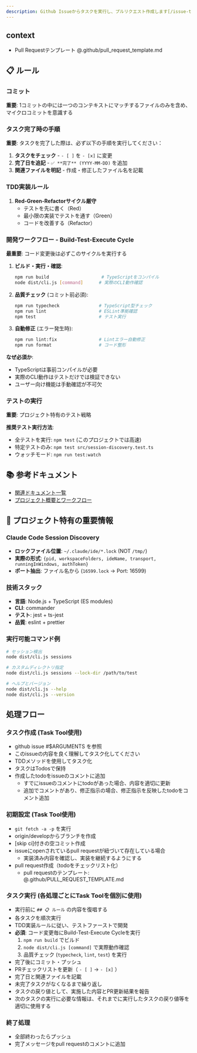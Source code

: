 ```yaml
---
description: Github Issueからタスクを実行し、プルリクエスト作成します[/issue-task-run xxx]
---
```


## context

- Pull Requestテンプレート
  @.github/pull_request_template.md

## 📋 ルール

### コミット

**重要**: 1コミットの中には一つのコンテキストにマッチするファイルのみを含め、マイクロコミットを意識する

### タスク完了時の手順

**重要**: タスクを完了した際は、必ず以下の手順を実行してください：

1. **タスクをチェック** - `- [ ]` を `- [x]` に変更
2. **完了日を追記** - `✅ **完了** (YYYY-MM-DD)` を追加
3. **関連ファイルを明記** - 作成・修正したファイル名を記載

### TDD実装ルール

1. **Red-Green-Refactorサイクル厳守**
   - テストを先に書く（Red）
   - 最小限の実装でテストを通す（Green）
   - コードを改善する（Refactor）

### 開発ワークフロー - Build-Test-Execute Cycle

**最重要**: コード変更後は必ずこのサイクルを実行する

1. **ビルド・実行・確認**:
   ```bash
   npm run build                    # TypeScriptをコンパイル
   node dist/cli.js [command]      # 実際のCLI動作確認
   ```

2. **品質チェック** (コミット前必須):
   ```bash
   npm run typecheck               # TypeScript型チェック
   npm run lint                    # ESLint準拠確認
   npm test                        # テスト実行
   ```

3. **自動修正** (エラー発生時):
   ```bash
   npm run lint:fix                # Lintエラー自動修正
   npm run format                  # コード整形
   ```

**なぜ必須か**:
- TypeScriptは事前コンパイルが必要
- 実際のCLI動作はテストだけでは検証できない
- ユーザー向け機能は手動確認が不可欠

### テストの実行

**重要**: プロジェクト特有のテスト戦略

**推奨テスト実行方法**:
- 全テストを実行: `npm test` (このプロジェクトでは高速)
- 特定テストのみ: `npm test src/session-discovery.test.ts`
- ウォッチモード: `npm run test:watch`

## 📚 参考ドキュメント

- [関連ドキュメント一覧](@docs/ai)
- [プロジェクト概要とワークフロー](@CLAUDE.md)

## 🔧 プロジェクト特有の重要情報

### Claude Code Session Discovery
- **ロックファイル位置**: `~/.claude/ide/*.lock` (NOT `/tmp/`)
- **実際の形式**: `{pid, workspaceFolders, ideName, transport, runningInWindows, authToken}`
- **ポート抽出**: ファイル名から (`16599.lock` → Port: 16599)

### 技術スタック
- **言語**: Node.js + TypeScript (ES modules)
- **CLI**: commander
- **テスト**: jest + ts-jest
- **品質**: eslint + prettier

### 実行可能コマンド例
```bash
# セッション検出
node dist/cli.js sessions

# カスタムディレクトリ指定
node dist/cli.js sessions --lock-dir /path/to/test

# ヘルプとバージョン
node dist/cli.js --help
node dist/cli.js --version
```

## 処理フロー

### タスク作成 (Task Tool使用)
- github issue #$ARGUMENTS を参照
- このissueの内容を良く理解してタスク化してください
- TDDメソッドを使用してタスク化
- タスクはTodosで保持
- 作成したtodoをissueのコメントに追加
  - すでにissueのコメントにtodoがあった場合、内容を適切に更新
  - 追加でコメントがあり、修正指示の場合、修正指示を反映したtodoをコメント追加

### 初期設定 (Task Tool使用)
- `git fetch -a -p` を実行
- origin/developからブランチを作成
- [skip ci]付きの空コミット作成
- issueにopenされているpull requestが紐づいて存在している場合
  - 実装済み内容を確認し、実装を継続するようにする
- pull request作成（todoをチェックリスト化）
  - pull requestのテンプレート: @.github/PULL_REQUEST_TEMPLATE.md

### タスク実行 (各処理ごとにTask Toolを個別に使用)
- 実行前に `## 📋 ルール` の内容を復唱する
- 各タスクを順次実行
- TDD実装ルールに従い、テストファーストで開発
- **必須**: コード変更毎にBuild-Test-Execute Cycleを実行
  1. `npm run build` でビルド
  2. `node dist/cli.js [command]` で実際動作確認
  3. 品質チェック (`typecheck`, `lint`, `test`) を実行
- 完了後にコミット・プッシュ
- PRチェックリストを更新（ `- [ ]` → `- [x]` ）
- 完了日と関連ファイルを記載
- 未完了タスクがなくなるまで繰り返し
- タスクの戻り値として、実施した内容とPR更新結果を報告
- 次のタスクの実行に必要な情報は、それまでに実行したタスクの戻り値等を適切に使用する

### 終了処理
- 全部終わったらプッシュ
- 完了メッセージをpull requestのコメントに追加
